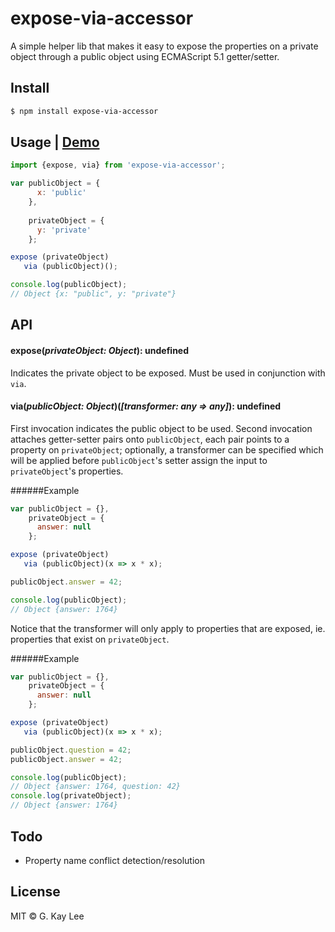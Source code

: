 expose-via-accessor
===================
A simple helper lib that makes it easy to expose the properties on a private object through a public object using ECMAScript 5.1 getter/setter.

Install
-------
```bash
$ npm install expose-via-accessor
```

Usage | [Demo](http://jsbin.com/kocobemeni/2/edit?html,js,console)
-----
```javascript
import {expose, via} from 'expose-via-accessor';

var publicObject = {
      x: 'public'
    },
    
    privateObject = {
      y: 'private'
    };

expose (privateObject)
   via (publicObject)();

console.log(publicObject);
// Object {x: "public", y: "private"}
```

API
---
#### expose(_privateObject: Object_): undefined
Indicates the private object to be exposed. Must be used in conjunction with `via`.

#### via(_publicObject: Object_)(_[transformer: any => any]_): undefined
First invocation indicates the public object to be used. Second invocation attaches getter-setter pairs onto `publicObject`, each pair points to a property on `privateObject`; optionally, a transformer can be specified which will be applied before `publicObject`'s setter assign the input to `privateObject`'s properties.

######Example
```javascript
var publicObject = {},
    privateObject = {
      answer: null
    };

expose (privateObject)
   via (publicObject)(x => x * x);

publicObject.answer = 42;

console.log(publicObject);
// Object {answer: 1764}
```

Notice that the transformer will only apply to properties that are exposed, ie. properties that exist on `privateObject`.

######Example
```javascript
var publicObject = {},
    privateObject = {
      answer: null
    };

expose (privateObject)
   via (publicObject)(x => x * x);

publicObject.question = 42;
publicObject.answer = 42;

console.log(publicObject);
// Object {answer: 1764, question: 42}
console.log(privateObject);
// Object {answer: 1764}
```

Todo
----
* Property name conflict detection/resolution

License
-------
MIT © G. Kay Lee
